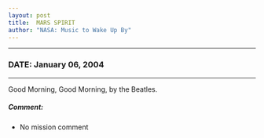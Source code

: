 ```yaml
---
layout: post
title:  MARS SPIRIT
author: "NASA: Music to Wake Up By"
---
```


----
### DATE: January 06, 2004
----
Good Morning, Good Morning, by the Beatles.

##### Comment:
* No mission comment
